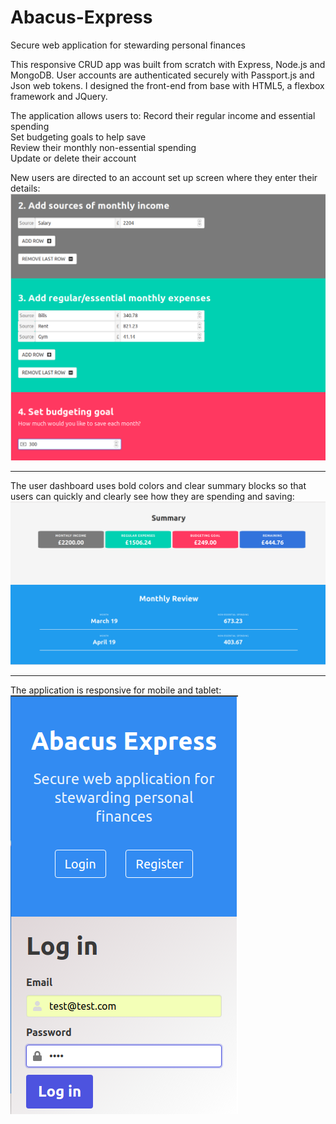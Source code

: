 # Abacus-Express
Secure web application for stewarding personal finances 

This responsive CRUD app was built from scratch with Express, Node.js and MongoDB.
User accounts are authenticated securely with Passport.js and Json web tokens.
I designed the front-end from base with HTML5, a flexbox framework and JQuery. 

The application allows users to:
Record their regular income and essential spending<br>
Set budgeting goals to help save<br>
Review their monthly non-essential spending<br>
Update or delete their account

New users are directed to an account set up screen where they enter their details:
![](reg.png)
<hr>

The user dashboard uses bold colors and clear summary blocks so that users can quickly and 
clearly see how they are spending and saving:
![](Dash.png)
<hr>

The application is responsive for mobile and tablet: 
<br>
![](mobile.png)
